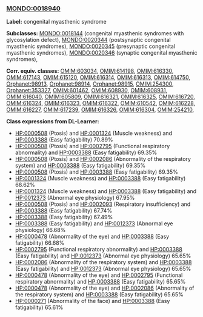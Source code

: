
### [MONDO:0018940](http://purl.obolibrary.org/obo/MONDO_0018940)
**Label:** congenital myasthenic syndrome

**Subclasses:** [MONDO:0018144](http://purl.obolibrary.org/obo/MONDO_0018144) (congenital myasthenic syndromes with glycosylation defect), [MONDO:0020344](http://purl.obolibrary.org/obo/MONDO_0020344) (postsynaptic congenital myasthenic syndromes), [MONDO:0020345](http://purl.obolibrary.org/obo/MONDO_0020345) (presynaptic congenital myasthenic syndromes), [MONDO:0020346](http://purl.obolibrary.org/obo/MONDO_0020346) (synaptic congenital myasthenic syndromes), 

**Corr. equiv. classes:** [OMIM:603034](http://purl.obolibrary.org/obo/OMIM_603034), [OMIM:614198](http://purl.obolibrary.org/obo/OMIM_614198), [OMIM:616330](http://purl.obolibrary.org/obo/OMIM_616330), [OMIM:617143](http://purl.obolibrary.org/obo/OMIM_617143), [OMIM:615120](http://purl.obolibrary.org/obo/OMIM_615120), [OMIM:616314](http://purl.obolibrary.org/obo/OMIM_616314), [OMIM:616313](http://purl.obolibrary.org/obo/OMIM_616313), [OMIM:614750](http://purl.obolibrary.org/obo/OMIM_614750), [Orphanet:98913](http://www.orpha.net/ORDO/Orphanet_98913), [Orphanet:98914](http://www.orpha.net/ORDO/Orphanet_98914), [Orphanet:98915](http://www.orpha.net/ORDO/Orphanet_98915), [OMIM:254300](http://purl.obolibrary.org/obo/OMIM_254300), [Orphanet:353327](http://www.orpha.net/ORDO/Orphanet_353327), [OMIM:601462](http://purl.obolibrary.org/obo/OMIM_601462), [OMIM:608930](http://purl.obolibrary.org/obo/OMIM_608930), [OMIM:608931](http://purl.obolibrary.org/obo/OMIM_608931), [OMIM:616040](http://purl.obolibrary.org/obo/OMIM_616040), [OMIM:605809](http://purl.obolibrary.org/obo/OMIM_605809), [OMIM:616321](http://purl.obolibrary.org/obo/OMIM_616321), [OMIM:616325](http://purl.obolibrary.org/obo/OMIM_616325), [OMIM:616720](http://purl.obolibrary.org/obo/OMIM_616720), [OMIM:616324](http://purl.obolibrary.org/obo/OMIM_616324), [OMIM:616323](http://purl.obolibrary.org/obo/OMIM_616323), [OMIM:616322](http://purl.obolibrary.org/obo/OMIM_616322), [OMIM:610542](http://purl.obolibrary.org/obo/OMIM_610542), [OMIM:616228](http://purl.obolibrary.org/obo/OMIM_616228), [OMIM:616227](http://purl.obolibrary.org/obo/OMIM_616227), [OMIM:617239](http://purl.obolibrary.org/obo/OMIM_617239), [OMIM:616326](http://purl.obolibrary.org/obo/OMIM_616326), [OMIM:616304](http://purl.obolibrary.org/obo/OMIM_616304), [OMIM:254210](http://purl.obolibrary.org/obo/OMIM_254210), 

**Class expressions from DL-Learner:**

- [HP:0000508](http://purl.obolibrary.org/obo/HP_0000508) (Ptosis) and [HP:0001324](http://purl.obolibrary.org/obo/HP_0001324) (Muscle weakness) and [HP:0003388](http://purl.obolibrary.org/obo/HP_0003388) (Easy fatigability) 70.89%
- [HP:0000508](http://purl.obolibrary.org/obo/HP_0000508) (Ptosis) and [HP:0002795](http://purl.obolibrary.org/obo/HP_0002795) (Functional respiratory abnormality) and [HP:0003388](http://purl.obolibrary.org/obo/HP_0003388) (Easy fatigability) 69.35%
- [HP:0000508](http://purl.obolibrary.org/obo/HP_0000508) (Ptosis) and [HP:0002086](http://purl.obolibrary.org/obo/HP_0002086) (Abnormality of the respiratory system) and [HP:0003388](http://purl.obolibrary.org/obo/HP_0003388) (Easy fatigability) 69.35%
- [HP:0000508](http://purl.obolibrary.org/obo/HP_0000508) (Ptosis) and [HP:0003388](http://purl.obolibrary.org/obo/HP_0003388) (Easy fatigability) 69.35%
- [HP:0001324](http://purl.obolibrary.org/obo/HP_0001324) (Muscle weakness) and [HP:0003388](http://purl.obolibrary.org/obo/HP_0003388) (Easy fatigability) 68.62%
- [HP:0001324](http://purl.obolibrary.org/obo/HP_0001324) (Muscle weakness) and [HP:0003388](http://purl.obolibrary.org/obo/HP_0003388) (Easy fatigability) and [HP:0012373](http://purl.obolibrary.org/obo/HP_0012373) (Abnormal eye physiology) 67.95%
- [HP:0000508](http://purl.obolibrary.org/obo/HP_0000508) (Ptosis) and [HP:0002093](http://purl.obolibrary.org/obo/HP_0002093) (Respiratory insufficiency) and [HP:0003388](http://purl.obolibrary.org/obo/HP_0003388) (Easy fatigability) 67.74%
- [HP:0003388](http://purl.obolibrary.org/obo/HP_0003388) (Easy fatigability) 67.49%
- [HP:0003388](http://purl.obolibrary.org/obo/HP_0003388) (Easy fatigability) and [HP:0012373](http://purl.obolibrary.org/obo/HP_0012373) (Abnormal eye physiology) 66.68%
- [HP:0000478](http://purl.obolibrary.org/obo/HP_0000478) (Abnormality of the eye) and [HP:0003388](http://purl.obolibrary.org/obo/HP_0003388) (Easy fatigability) 66.68%
- [HP:0002795](http://purl.obolibrary.org/obo/HP_0002795) (Functional respiratory abnormality) and [HP:0003388](http://purl.obolibrary.org/obo/HP_0003388) (Easy fatigability) and [HP:0012373](http://purl.obolibrary.org/obo/HP_0012373) (Abnormal eye physiology) 65.65%
- [HP:0002086](http://purl.obolibrary.org/obo/HP_0002086) (Abnormality of the respiratory system) and [HP:0003388](http://purl.obolibrary.org/obo/HP_0003388) (Easy fatigability) and [HP:0012373](http://purl.obolibrary.org/obo/HP_0012373) (Abnormal eye physiology) 65.65%
- [HP:0000478](http://purl.obolibrary.org/obo/HP_0000478) (Abnormality of the eye) and [HP:0002795](http://purl.obolibrary.org/obo/HP_0002795) (Functional respiratory abnormality) and [HP:0003388](http://purl.obolibrary.org/obo/HP_0003388) (Easy fatigability) 65.65%
- [HP:0000478](http://purl.obolibrary.org/obo/HP_0000478) (Abnormality of the eye) and [HP:0002086](http://purl.obolibrary.org/obo/HP_0002086) (Abnormality of the respiratory system) and [HP:0003388](http://purl.obolibrary.org/obo/HP_0003388) (Easy fatigability) 65.65%
- [HP:0000271](http://purl.obolibrary.org/obo/HP_0000271) (Abnormality of the face) and [HP:0003388](http://purl.obolibrary.org/obo/HP_0003388) (Easy fatigability) 65.61%


